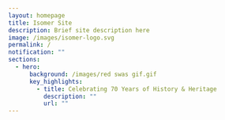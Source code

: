 ```yaml
---
layout: homepage
title: Isomer Site
description: Brief site description here
image: /images/isomer-logo.svg
permalink: /
notification: ""
sections:
  - hero:
      background: /images/red swas gif.gif
      key_highlights:
        - title: Celebrating 70 Years of History & Heritage
          description: ""
          url: ""
---
```

